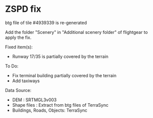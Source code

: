 # ZSPD fix

btg file of tile #4939339 is re-generated

Add the folder "Scenery" in "Additional scenery folder" of flightgear to apply the fix.

Fixed item(s):
- Runway 17/35 is partially covered by the terrain

To Do:
- Fix terminal building partially covered by the terrain
- Add taxiways

Data Source:
- DEM : SRTMGL3v003 
- Shape files : Extract from btg files of TerraSync
- Buildings, Roads, Objects: TerraSync
